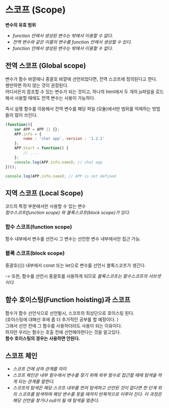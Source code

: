 # 스코프 (Scope)

**변수의 유효 범위**

- _function 안에서 생성된 변수는 밖에서 이용할 수 없다._   
- _전역 변수와 같은 이름의 변수를 function 안에서 생성할 수 있다._    
- _function 안에서 생성된 변수는 밖에서 이용할 수 없다._   

## 전역 스코프 (Global scope)
변수가 함수 바깥에나 중괄호 바깥에 선언되었다면, 전역 스코프에 정의된다고 한다.    
웬만하면 하지 않는 것이 권장된다.   
어디서든지 참조할 수 있는 변수가 되는 것이고, 
하나의 html에서 두 개의 js파일을 로드해서 사용할 때에도 전역 변수는 사용이 가능하다. 

즉시 실행 함수를 이용해서 전역 변수를 해당 파일 (모듈)에서만 범위를 억제하는 방법들이 많이 쓰인다.

```javascript
(function(){
	var APP = APP || {};
	APP.info = {
		name : 'chat app', version : '1.2.1'
	};
	APP.Start = function() {
		// ....
	};
	console.log(APP.info.name); // chat app
})();

console.log(APP.info.name); // APP is not defined
```

## 지역 스코프 (Local Scope)
코드의 특정 부분에서만 사용할 수 있는 변수   
*함수스코프(function scope) 와 블록스코프(block scope)가 있다.*

### 함수 스코프(function scope)
함수 내부에서 변수를 선언시 그 변수는 선언한 변수 내부에서만 접근 가능.

### 블록 스코프(block scope)
중괄호({}) 내부에서 const 또는 let으로 변수를 선언시 블록스코프가 생긴다.

-> 또한, 함수를 선언시 중괄호를 사용하게 되므로 _블록스코프는 함수스코프의 서브셋이다._

## 함수 호이스팅(Function hoisting)과 스코프
함수가 함수 선언식으로 선언될시, 스코프의 최상단으로 호이스팅 된다.    
(호이스팅에 대해선 후에 좀 더 추가적인 공부를 할 예정이다. )   
그래서 선언 전에 그 함수를 사용하더라도 사용이 되는 이유이다.    
하지만 우리는 함수는 호출 전에 선언해야한다는 것을 알고있다.    
**함수 호이스팅의 경우는 사용하면 안된다.**


## 스코프 체인 
- _스코프 간에 상하 관계를 의미_    
- _스코프 체인은 내부 함수에서 변수를 찾기 위해 외부 함수로 접근할 때에 탐색을 하게 되는 관계를 말한다._  
- _스코프의 탐색은 해당 스코프 내부를 먼저 탐색하고 선언된 것이 없다면 한 단계 위의 스코프를 탐색하며 해당 변수를 찾을 때까지 반복적으로 이루어 진다. 이 과정은 해당 선언을 찾거나 null이 될 때 탐색을 멈춘다._   